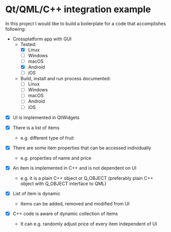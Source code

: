 # Qt/QML/C++ integration example

In this project I would like to build a boilerplate for a code
that accomplishes following:

* Crossplatform app with GUI
    * Tested:
        * [x] Linux
        * [ ] Windows
        * [ ] macOS
        * [x] Android
        * [ ] iOS
    * Build, install and run process documented:
        * [ ] Linux
        * [ ] Windows
        * [ ] macOS
        * [ ] Android
        * [ ] iOS

* [x] UI is implemented in QtWidgets

* [x] There is a list of items
    * e.g. different type of fruit

* [x] There are some item properties that can be accessed individually 
    * e.g. properties of name and price

* [x] An item is implemented in C++ and is not dependent on UI
    * e.g. it is a plain C++ object or Q_OBJECT (preferably plain
      C++ object with Q_OBJECT interface to QML)

* [x] List of item is dynamic
    * Items can be added, removed and modified from UI

* [x] C++ code is aware of dynamic collection of items
    * It can e.g. randomly adjust price of every item independent of UI
